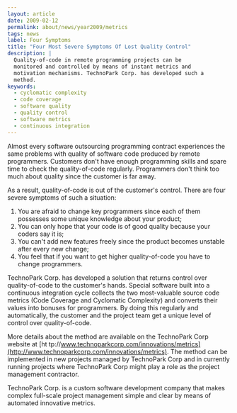 ```yaml
---
layout: article
date: 2009-02-12
permalink: about/news/year2009/metrics
tags: news
label: Four Symptoms
title: "Four Most Severe Symptoms Of Lost Quality Control"
description: |
  Quality-of-code in remote programming projects can be
  monitored and controlled by means of instant metrics and
  motivation mechanisms. TechnoPark Corp. has developed such a
  method.
keywords:
  - cyclomatic complexity
  - code coverage
  - software quality
  - quality control
  - software metrics
  - continuous integration
---
```


Almost every software outsourcing programming contract experiences the same problems with quality of
software code produced by remote programmers. Customers don't have enough programming skills and
spare time to check the quality-of-code regularly. Programmers don't think too much about quality
since the customer is far away.

As a result, quality-of-code is out of the customer's control. There are four severe symptoms of
such a situation:

<ol>
        <li>You are afraid to change key programmers since each of them possesses some unique knowledge about your product;</li>
        <li>You can only hope that your code is of good quality because your coders say it is;</li>
        <li>You can't add new features freely since the product becomes unstable after every new change;</li>
        <li>You feel that if you want to get higher quality-of-code you have to change programmers.</li>
    </ol>

TechnoPark Corp. has developed a solution that returns control over quality-of-code to the
customer's hands. Special software built into a continuous integration cycle collects the two
most-valuable source code metrics (Code Coverage and Cyclomatic Complexity) and converts their
values into bonuses for programmers. By doing this regularly and automatically, the customer and the
project team get a unique level of control over quality-of-code.

More details about the method are available on the TechnoPark Corp website at [ht
tp://www.technoparkcorp.com/innovations/metrics](http://www.technoparkcorp.com/innovations/metrics).
The method can be implemented in new projects managed by TechnoPark Corp and in currently running
projects where TechnoPark Corp might play a role as the project management contractor.

TechnoPark Corp. is a custom software development company that makes complex full-scale project
management simple and clear by means of automated innovative metrics.
